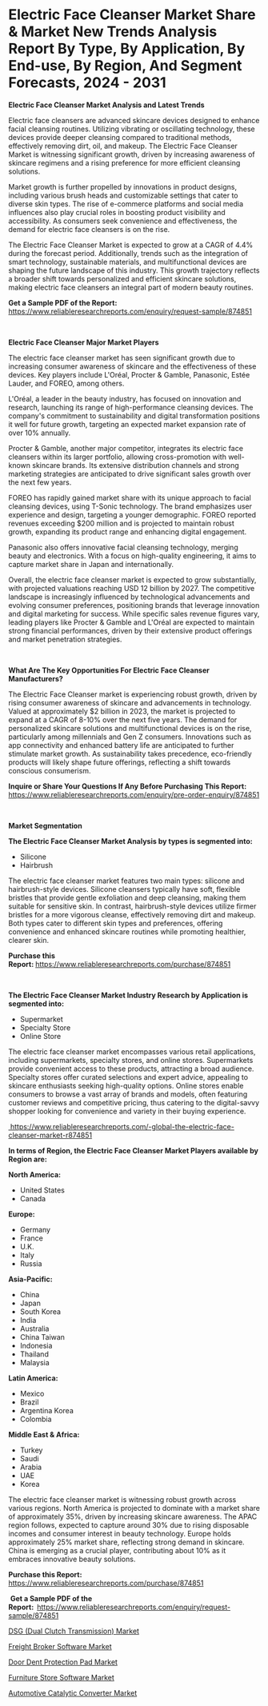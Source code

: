 <p><h1>Electric Face Cleanser Market Share & Market New Trends Analysis Report By Type, By Application, By End-use, By Region, And Segment Forecasts, 2024 - 2031</h1></p><p><strong>Electric Face Cleanser Market Analysis and Latest Trends</strong></p>
<p><p>Electric face cleansers are advanced skincare devices designed to enhance facial cleansing routines. Utilizing vibrating or oscillating technology, these devices provide deeper cleansing compared to traditional methods, effectively removing dirt, oil, and makeup. The Electric Face Cleanser Market is witnessing significant growth, driven by increasing awareness of skincare regimens and a rising preference for more efficient cleansing solutions. </p><p>Market growth is further propelled by innovations in product designs, including various brush heads and customizable settings that cater to diverse skin types. The rise of e-commerce platforms and social media influences also play crucial roles in boosting product visibility and accessibility. As consumers seek convenience and effectiveness, the demand for electric face cleansers is on the rise. </p><p>The Electric Face Cleanser Market is expected to grow at a CAGR of 4.4% during the forecast period. Additionally, trends such as the integration of smart technology, sustainable materials, and multifunctional devices are shaping the future landscape of this industry. This growth trajectory reflects a broader shift towards personalized and efficient skincare solutions, making electric face cleansers an integral part of modern beauty routines.</p></p>
<p><strong>Get a Sample PDF of the Report:&nbsp;</strong> <a href="https://www.reliableresearchreports.com/enquiry/request-sample/874851?utm_campaign=117&utm_medium=2&utm_source=Github&utm_content=ia&utm_term=16112024&utm_id=electric-face-cleanser">https://www.reliableresearchreports.com/enquiry/request-sample/874851</a></p>
<p>&nbsp;</p>
<p><strong>Electric Face Cleanser Major Market Players</strong></p>
<p><p>The electric face cleanser market has seen significant growth due to increasing consumer awareness of skincare and the effectiveness of these devices. Key players include L'Oréal, Procter & Gamble, Panasonic, Estée Lauder, and FOREO, among others.</p><p>L'Oréal, a leader in the beauty industry, has focused on innovation and research, launching its range of high-performance cleansing devices. The company's commitment to sustainability and digital transformation positions it well for future growth, targeting an expected market expansion rate of over 10% annually.</p><p>Procter & Gamble, another major competitor, integrates its electric face cleansers within its larger portfolio, allowing cross-promotion with well-known skincare brands. Its extensive distribution channels and strong marketing strategies are anticipated to drive significant sales growth over the next few years.</p><p>FOREO has rapidly gained market share with its unique approach to facial cleansing devices, using T-Sonic technology. The brand emphasizes user experience and design, targeting a younger demographic. FOREO reported revenues exceeding $200 million and is projected to maintain robust growth, expanding its product range and enhancing digital engagement.</p><p>Panasonic also offers innovative facial cleansing technology, merging beauty and electronics. With a focus on high-quality engineering, it aims to capture market share in Japan and internationally.</p><p>Overall, the electric face cleanser market is expected to grow substantially, with projected valuations reaching USD 12 billion by 2027. The competitive landscape is increasingly influenced by technological advancements and evolving consumer preferences, positioning brands that leverage innovation and digital marketing for success. While specific sales revenue figures vary, leading players like Procter & Gamble and L'Oréal are expected to maintain strong financial performances, driven by their extensive product offerings and market penetration strategies.</p></p>
<p>&nbsp;</p>
<p><strong>What Are The Key Opportunities For Electric Face Cleanser Manufacturers?</strong></p>
<p><p>The Electric Face Cleanser market is experiencing robust growth, driven by rising consumer awareness of skincare and advancements in technology. Valued at approximately $2 billion in 2023, the market is projected to expand at a CAGR of 8-10% over the next five years. The demand for personalized skincare solutions and multifunctional devices is on the rise, particularly among millennials and Gen Z consumers. Innovations such as app connectivity and enhanced battery life are anticipated to further stimulate market growth. As sustainability takes precedence, eco-friendly products will likely shape future offerings, reflecting a shift towards conscious consumerism.</p></p>
<p><strong>Inquire or Share Your Questions If Any Before Purchasing This Report:</strong> <a href="https://www.reliableresearchreports.com/enquiry/pre-order-enquiry/874851?utm_campaign=117&utm_medium=2&utm_source=Github&utm_content=ia&utm_term=16112024&utm_id=electric-face-cleanser">https://www.reliableresearchreports.com/enquiry/pre-order-enquiry/874851</a></p>
<p>&nbsp;</p>
<p><strong>Market Segmentation</strong></p>
<p><strong>The Electric Face Cleanser Market Analysis by types is segmented into:</strong></p>
<p><ul><li>Silicone</li><li>Hairbrush</li></ul></p>
<p><p>The electric face cleanser market features two main types: silicone and hairbrush-style devices. Silicone cleansers typically have soft, flexible bristles that provide gentle exfoliation and deep cleansing, making them suitable for sensitive skin. In contrast, hairbrush-style devices utilize firmer bristles for a more vigorous cleanse, effectively removing dirt and makeup. Both types cater to different skin types and preferences, offering convenience and enhanced skincare routines while promoting healthier, clearer skin.</p></p>
<p><strong>Purchase this Report:&nbsp;</strong><a href="https://www.reliableresearchreports.com/purchase/874851?utm_campaign=117&utm_medium=2&utm_source=Github&utm_content=ia&utm_term=16112024&utm_id=electric-face-cleanser">https://www.reliableresearchreports.com/purchase/874851</a></p>
<p>&nbsp;</p>
<p><strong>The Electric Face Cleanser Market Industry Research by Application is segmented into:</strong></p>
<p><ul><li>Supermarket</li><li>Specialty Store</li><li>Online Store</li></ul></p>
<p><p>The electric face cleanser market encompasses various retail applications, including supermarkets, specialty stores, and online stores. Supermarkets provide convenient access to these products, attracting a broad audience. Specialty stores offer curated selections and expert advice, appealing to skincare enthusiasts seeking high-quality options. Online stores enable consumers to browse a vast array of brands and models, often featuring customer reviews and competitive pricing, thus catering to the digital-savvy shopper looking for convenience and variety in their buying experience.</p></p>
<p><a href="https://www.reliableresearchreports.com/-global-the-electric-face-cleanser-market-r874851?utm_campaign=117&utm_medium=2&utm_source=Github&utm_content=ia&utm_term=16112024&utm_id=electric-face-cleanser">&nbsp;https://www.reliableresearchreports.com/-global-the-electric-face-cleanser-market-r874851</a></p>
<p><strong>In terms of Region, the Electric Face Cleanser Market Players available by Region are:</strong></p>
<p>
    <p> <strong> North America: </strong>
        <ul>
            <li>United States</li>
            <li>Canada</li>
        </ul>
        </p> 
    <p> <strong> Europe: </strong>
        <ul>
            <li>Germany</li>
            <li>France</li>
            <li>U.K.</li>
            <li>Italy</li>
            <li>Russia</li>
        </ul>
        </p> 
    <p> <strong> Asia-Pacific: </strong>
        <ul>
            <li>China</li>
            <li>Japan</li>
            <li>South Korea</li>
            <li>India</li>
            <li>Australia</li>
            <li>China Taiwan</li>
            <li>Indonesia</li>
            <li>Thailand</li>
            <li>Malaysia</li>
        </ul>
        </p> 
    <p> <strong> Latin America: </strong>
        <ul>
            <li>Mexico</li>
            <li>Brazil</li>
            <li>Argentina Korea</li>
            <li>Colombia</li>
        </ul>
        </p> 
    <p> <strong> Middle East & Africa: </strong>
        <ul>
            <li>Turkey</li>
            <li>Saudi</li>
            <li>Arabia</li>
            <li>UAE</li>
            <li>Korea</li>
        </ul>
    </p>
    </p>
<p><p>The electric face cleanser market is witnessing robust growth across various regions. North America is projected to dominate with a market share of approximately 35%, driven by increasing skincare awareness. The APAC region follows, expected to capture around 30% due to rising disposable incomes and consumer interest in beauty technology. Europe holds approximately 25% market share, reflecting strong demand in skincare. China is emerging as a crucial player, contributing about 10% as it embraces innovative beauty solutions.</p></p>
<p><strong>Purchase this Report: </strong><a href="https://www.reliableresearchreports.com/purchase/874851?utm_campaign=117&utm_medium=2&utm_source=Github&utm_content=ia&utm_term=16112024&utm_id=electric-face-cleanser">https://www.reliableresearchreports.com/purchase/874851</a></p>
<p>&nbsp;<strong>Get a Sample PDF of the Report:&nbsp;&nbsp;</strong><a href="https://www.reliableresearchreports.com/enquiry/request-sample/874851?utm_campaign=117&utm_medium=2&utm_source=Github&utm_content=ia&utm_term=16112024&utm_id=electric-face-cleanser">https://www.reliableresearchreports.com/enquiry/request-sample/874851</a></p>
<p><strong></strong></p>
<p><p><a href="https://github.com/HobertDavis43/Market-Research-Report-List-1/blob/main/dsg-dual-clutch-transmission-market.md?utm_campaign=117&utm_medium=2&utm_source=Github&utm_content=ia&utm_term=16112024&utm_id=electric-face-cleanser">DSG (Dual Clutch Transmission) Market</a></p><p><a href="https://issuu.com/reportprime-2/docs/freight-broker-software-market-size_0071c390b5f1a6?utm_campaign=117&utm_medium=2&utm_source=Github&utm_content=ia&utm_term=16112024&utm_id=electric-face-cleanser">Freight Broker Software Market</a></p><p><a href="https://github.com/AshikRahman991/Market-Research-Report-List-1/blob/main/door-dent-protection-pad-market.md?utm_campaign=117&utm_medium=2&utm_source=Github&utm_content=ia&utm_term=16112024&utm_id=electric-face-cleanser">Door Dent Protection Pad Market</a></p><p><a href="https://issuu.com/reportprime-2/docs/furniture-store-software-market-siz_4037124e494d5e?utm_campaign=117&utm_medium=2&utm_source=Github&utm_content=ia&utm_term=16112024&utm_id=electric-face-cleanser">Furniture Store Software Market</a></p><p><a href="https://www.linkedin.com/pulse/analyzing-global-automotive-catalytic-converter-market-growth-mo9sc?utm_campaign=117&utm_medium=2&utm_source=Github&utm_content=ia&utm_term=16112024&utm_id=electric-face-cleanser">Automotive Catalytic Converter Market</a></p></p>